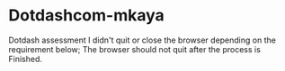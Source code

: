 # Dotdashcom-mkaya
Dotdash assessment
I didn't quit or close the browser depending on the requirement below;
The browser should not quit after the process is Finished.

